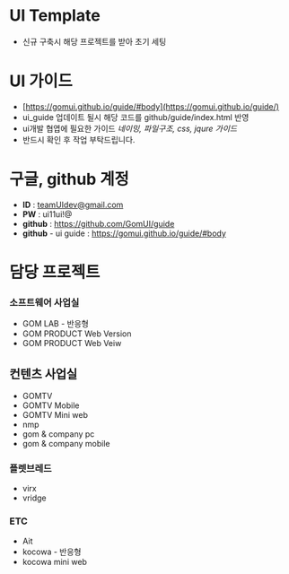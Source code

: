 # UI Template
* 신규 구축시 해당 프로젝트를 받아 초기 세팅

# UI 가이드
* [https://gomui.github.io/guide/#body](https://gomui.github.io/guide/)
* ui_guide 업데이트 될시 해당 코드를 github/guide/index.html 반영 
* ui개발 협엽에 필요한 가이드 _네이밍, 파일구조, css, jqure 가이드_
* 반드시 확인 후 작업 부탁드립니다.

# 구글, github 계정
* **ID** : teamUIdev@gmail.com
* **PW** : ui11ui!@
* **github** : https://github.com/GomUI/guide
* **github** - ui guide : https://gomui.github.io/guide/#body

# 담당 프로젝트
### 소프트웨어 사업실
* GOM LAB - 반응형
* GOM PRODUCT Web Version
* GOM PRODUCT Web Veiw
## 컨텐츠 사업실
* GOMTV
* GOMTV Mobile
* GOMTV Mini web
* nmp
* gom & company pc
* gom & company mobile

### 플렛브레드
* virx
* vridge

### ETC
* Ait
* kocowa - 반응형
* kocowa mini web 